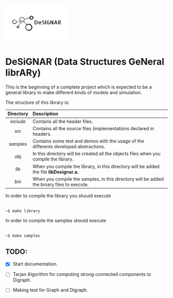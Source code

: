 ![alt text](logo.png)

# DeSiGNAR (Data Structures GeNeral librARy)

This is the beginning of a complete project which is expected to be
a general library to make different kinds of models and simulation.

The structure of this library is:

| Directory        | Description|
| :-------------: |:-------------|
| *include*     | Contains all the header files. |
| *src*      | Contains all the source files (implementations declared in headers.|
| *samples* | Contains some test and demos with the usage of the differents developed abstractions.|
| *obj* |In this directory will be created all the objects files when you compile the library.|
| *lib* |When you compile the library, in this directory will be added the file **libDesignar.a.**|
| *bin* |When you compile the samples, in this directory will be added the binary files to execute.|

In order to compile the library you should execute 

```shell

~$ make library

```
In order to compile the samples should execute 

```shell

~$ make samples

```

## TODO:

- [x] Start documentation.
- [ ] Tarjan Algorithm for computing strong connected components to Digraph.
- [ ] Making test for Graph and Digraph.

